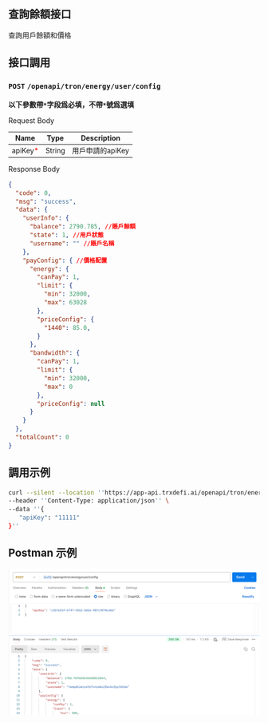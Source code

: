 ## 查詢餘額接口
查詢用戶餘額和價格

## 接口調用
### `POST` `/openapi/tron/energy/user/config`
**以下參數帶`*`字段爲必填，不帶`*`號爲選填**

Request Body

| Name                                   | Type   | Description    |
|----------------------------------------|--------|----------------|
| apiKey<span style="color:red">*</span> | String | 用戶申請的apiKey    |


Response Body
```JSON
{
  "code": 0,
  "msg": "success",
  "data": {
    "userInfo": {
      "balance": 2790.785, //賬戶餘額
      "state": 1, //用戶狀態
      "username": "" //賬戶名稱
    },
    "payConfig": { //價格配置
      "energy": {
        "canPay": 1,
        "limit": {
          "min": 32000,
          "max": 63028
        },
        "priceConfig": {
          "1440": 85.0,
        }
      },
      "bandwidth": {
        "canPay": 1,
        "limit": {
          "min": 32000,
          "max": 0
        },
        "priceConfig": null
      }
    }
  },
  "totalCount": 0
}
```

## 調用示例
```bash
curl --silent --location ''https://app-api.trxdefi.ai/openapi/tron/energy/user/config'' \
--header ''Content-Type: application/json'' \
--data ''{
   "apiKey": "11111"
}''

```

## Postman 示例

![user_config.png](img/user_config.png)

